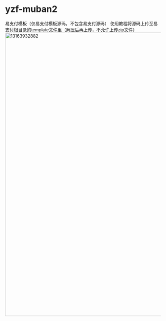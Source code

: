 # yzf-muban2
易支付模板（仅易支付模板源码，不包含易支付源码）
使用教程将源码上传至易支付根目录的template文件里（解压后再上传，不允许上传zip文件）
<img width="1902" height="914" alt="13163932882" src="https://github.com/user-attachments/assets/736a8fa8-3114-4a16-8638-6ce76ae8c746" />


